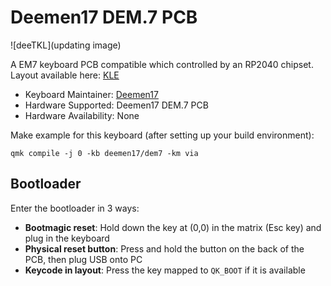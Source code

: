 # Deemen17 DEM.7 PCB

![deeTKL](updating image)

A EM7 keyboard PCB compatible which controlled by an RP2040 chipset.
Layout available here: [KLE]() 

* Keyboard Maintainer: [Deemen17](https://github.com/Deemen17)
* Hardware Supported: Deemen17 DEM.7 PCB
* Hardware Availability: None

Make example for this keyboard (after setting up your build environment):

    qmk compile -j 0 -kb deemen17/dem7 -km via

## Bootloader

Enter the bootloader in 3 ways:

* **Bootmagic reset**: Hold down the key at (0,0) in the matrix (Esc key) and plug in the keyboard
* **Physical reset button**: Press and hold the button on the back of the PCB, then plug USB onto PC
* **Keycode in layout**: Press the key mapped to `QK_BOOT` if it is available